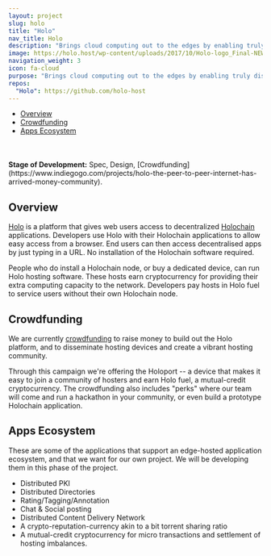 ```yaml
---
layout: project
slug: holo
title: "Holo"
nav_title: Holo
description: "Brings cloud computing out to the edges by enabling truly distributed applications and hosting on laptops, phones, and personal dedicated hosting devices, as well as servers."
image: https://holo.host/wp-content/uploads/2017/10/Holo-logo_Final-NEW-BLUE.png
navigation_weight: 3
icon: fa-cloud
purpose: "Brings cloud computing out to the edges by enabling truly distributed applications and hosting on laptops, phones, and personal dedicated hosting devices, as well as servers."
repos:
  "Holo": https://github.com/holo-host
---
```

<!--{::options parse_block_html="true" /} -->


<!-- TOC START min:1 max:3 link:true update:true -->
  - [Overview](#overview)
  - [Crowdfunding](#crowdfunding)
  - [Apps Ecosystem](#apps-ecosystem)

<!-- TOC END -->

<div  style="margin-top:50px" class="alert alert-danger" role="alert" markdown="1">
   <b>Stage of Development:</b> Spec, Design, [Crowdfunding](https://www.indiegogo.com/projects/holo-the-peer-to-peer-internet-has-arrived-money-community).
</div>

## Overview

[Holo](holo.host) is a platform that gives web users access to decentralized [Holochain](/projects/holochain) applications. Developers use Holo with their Holochain applications to allow easy access from a browser. End users can then access decentralised apps by just typing in a URL.  No installation of the Holochain software required.

People who do install a Holochain node, or buy a dedicated device, can run Holo hosting software. These hosts earn cryptocurrency for providing their extra computing capacity to the network. Developers pay hosts in Holo fuel to service users without their own Holochain node.

## Crowdfunding

We are currently [crowdfunding](https://www.indiegogo.com/projects/holo-the-peer-to-peer-internet-has-arrived-money-community)  to raise money to build out the Holo platform, and to disseminate hosting devices and create a vibrant hosting community.

Through this campaign we're offering the Holoport -- a device that makes it easy to join a community of hosters and earn Holo fuel, a mutual-credit cryptocurrency.  The crowdfunding also includes "perks" where our team will come and run a hackathon in your community, or even build a prototype Holochain application.

## Apps Ecosystem
These are some of the applications that support an edge-hosted application ecosystem, and that we want for our own project. We will be developing them in this phase of the project.

- Distributed PKI
- Distributed Directories
- Rating/Tagging/Annotation
- Chat & Social posting
- Distributed Content Delivery Network
- A crypto-reputation-currency akin to a bit torrent sharing ratio
- A mutual-credit cryptocurrency for micro transactions and settlement of hosting imbalances.
